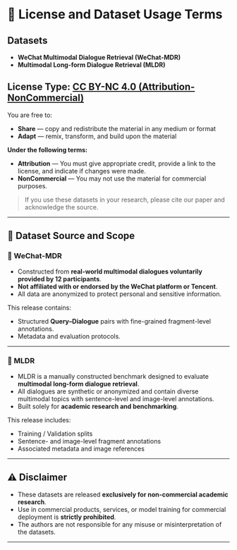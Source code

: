 # 📄 License and Dataset Usage Terms

## Datasets
- **WeChat Multimodal Dialogue Retrieval (WeChat-MDR)**
- **Multimodal Long-form Dialogue Retrieval (MLDR)**

## License Type: [CC BY-NC 4.0 (Attribution-NonCommercial)](https://creativecommons.org/licenses/by-nc/4.0/)

You are free to:
- **Share** — copy and redistribute the material in any medium or format  
- **Adapt** — remix, transform, and build upon the material  

**Under the following terms:**
- **Attribution** — You must give appropriate credit, provide a link to the license, and indicate if changes were made.  
- **NonCommercial** — You may not use the material for commercial purposes.  

> If you use these datasets in your research, please cite our paper and acknowledge the source.

---

## 📌 Dataset Source and Scope

### 🔹 WeChat-MDR

- Constructed from **real-world multimodal dialogues voluntarily provided by 12 participants**.
- **Not affiliated with or endorsed by the WeChat platform or Tencent**.
- All data are anonymized to protect personal and sensitive information.

This release contains:
- Structured **Query–Dialogue** pairs with fine-grained fragment-level annotations.
- Metadata and evaluation protocols.

---

### 🔹 MLDR

- MLDR is a manually constructed benchmark designed to evaluate **multimodal long-form dialogue retrieval**.
- All dialogues are synthetic or anonymized and contain diverse multimodal topics with sentence-level and image-level annotations.
- Built solely for **academic research and benchmarking**.

This release includes:
- Training / Validation splits
- Sentence- and image-level fragment annotations
- Associated metadata and image references

---

## ⚠️ Disclaimer

- These datasets are released **exclusively for non-commercial academic research**.
- Use in commercial products, services, or model training for commercial deployment is **strictly prohibited**.
- The authors are not responsible for any misuse or misinterpretation of the datasets.

---

